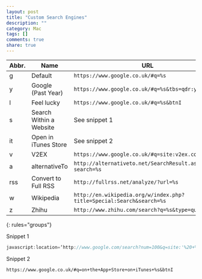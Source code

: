 ```yaml
---
layout: post
title: "Custom Search Engines"
description: ""
category: Mac
tags: []
comments: true
share: true
---
```


Abbr. | Name                    | URL
---   | ---                     | ---
g     | Default                 | `https://www.google.co.uk/#q=%s`
y     | Google (Past Year)      | `https://www.google.co.uk/#q=%s&tbs=qdr:y`
l     | Feel lucky              | `https://www.google.co.uk/#q=%s&btnI`
s     | Search Within a Website | See snippet 1
it    | Open in iTunes Store    | See snippet 2
v     | V2EX                    | `https://www.google.co.uk/#q=site:v2ex.com%2Ft+%s`
a     | alternativeTo           | `http://alternativeto.net/SearchResult.aspx?search=%s`
rss   | Convert to Full RSS     | `http://fullrss.net/analyze/?url=%s`
w     | Wikipedia               | `http://en.wikipedia.org/w/index.php?title=Special:Search&search=%s`
z     | Zhihu                   | `http://www.zhihu.com/search?q=%s&type=question`
{: rules="groups"}

Snippet 1

~~~ javascript
javascript:location=‘http://www.google.com/search?num=100&q=site:'%20+%20escape(location.hostname)%20+%20'%20%S'%20;%20void%200
~~~

Snippet 2

~~~
https://www.google.co.uk/#q=on+the+App+Store+on+iTunes+%s&btnI
~~~
